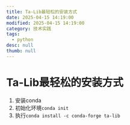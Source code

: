 ```yaml
---
title: Ta-Lib最轻松的安装方式
date: 2025-04-15 14:19:00
modified: 2025-04-15 14:19:00
category: 技术实践
tags:
  - python
desc: null
thumb: null
---
```


# Ta-Lib最轻松的安装方式

1. 安装conda
2. 初始化环境`conda init`
3. 执行`conda install -c conda-forge ta-lib`
